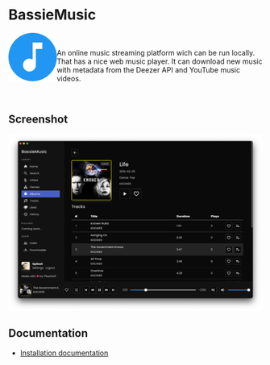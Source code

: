 # BassieMusic

<div>
<img align="left" src="web/static/images/icon-192x192.png" width="96" height="96" />
<br/>
<p>
    An online music streaming platform wich can be run locally. That has a nice web music player. It can download new music with metadata from the Deezer API and YouTube music videos.
</p>
<br/>
</div>

## Screenshot
![The BassieMusic macOS application playing the album Life from Knower](docs/screenshot.png)

## Documentation
- [Installation documentation](docs/installation.md)

